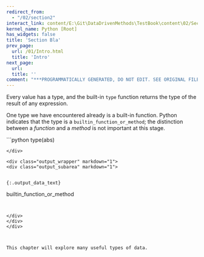 ```yaml
---
redirect_from:
  - "/02/section2"
interact_link: content/E:\Git\DataDrivenMethods\TestBook\content\02/Section2.ipynb
kernel_name: Python [Root]
has_widgets: false
title: 'Section Bla'
prev_page:
  url: /01/Intro.html
  title: 'Intro'
next_page:
  url: 
  title: ''
comment: "***PROGRAMMATICALLY GENERATED, DO NOT EDIT. SEE ORIGINAL FILES IN /content***"
---
```



Every value has a type, and the built-in `type` function returns the type of the result of any expression.



One type we have encountered already is a built-in function. Python indicates that the type is a `builtin_function_or_method`; the distinction between a *function* and a *method* is not important at this stage.



<div markdown="1" class="cell code_cell">
<div class="input_area" markdown="1">
```python
type(abs)

```
</div>

<div class="output_wrapper" markdown="1">
<div class="output_subarea" markdown="1">


{:.output_data_text}
```
builtin_function_or_method
```


</div>
</div>
</div>



This chapter will explore many useful types of data.

